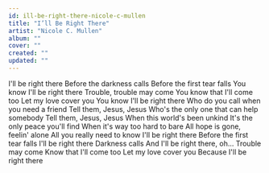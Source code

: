 ```yaml
---
id: ill-be-right-there-nicole-c-mullen
title: "I’ll Be Right There"
artist: "Nicole C. Mullen"
album: ""
cover: ""
created: ""
updated: ""
---
```


I'll be right there
Before the darkness calls
Before the first tear falls
You know I'll be right there
Trouble, trouble may come
You know that I'll come too
Let my love cover you
You know I'll be right there
Who do you call when you need a friend
Tell them, Jesus, Jesus
Who's the only one that can help somebody
Tell them, Jesus, Jesus
When this world's been unkind
It's the only peace you'll find
When it's way too hard to bare
All hope is gone, feelin' alone
All you really need to know
I'll be right there
Before the first tear falls
I'll be right there
Darkness calls
And I'll be right there, oh...
Trouble may come
Know that I'll come too
Let my love cover you
Because I'll be right there